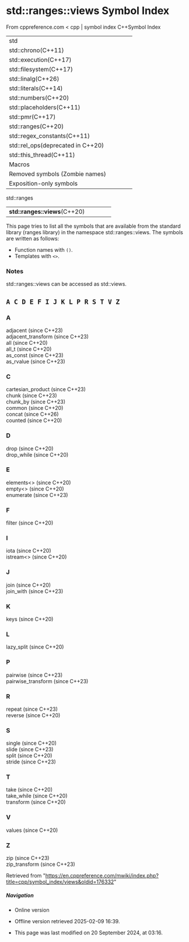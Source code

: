 # std::ranges::views Symbol Index

From cppreference.com
< cpp‎ | symbol index
C++Symbol Index

|  |  |  |  |  |
| --- | --- | --- | --- | --- |
| std | | | | |
| std::chrono(C++11) | | | | |
| std::execution(C++17) | | | | |
| std::filesystem(C++17) | | | | |
| std::linalg(C++26) | | | | |
| std::literals(C++14) | | | | |
| std::numbers(C++20) | | | | |
| std::placeholders(C++11) | | | | |
| std::pmr(C++17) | | | | |
| std::ranges(C++20) | | | | |
| std::regex_constants(C++11) | | | | |
| std::rel_ops(deprecated in C++20) | | | | |
| std::this_thread(C++11) | | | | |
| Macros | | | | |
| Removed symbols (Zombie names) | | | | |
| Exposition-only symbols | | | | |

std::ranges

|  |  |  |  |  |
| --- | --- | --- | --- | --- |
| ****std::ranges::views****(C++20) | | | | |

This page tries to list all the symbols that are available from the standard library (ranges library) in the namespace std::ranges::views. The symbols are written as follows:

- Function names with `()`.
- Templates with `<>`.

### Notes

std::ranges::views can be accessed as std::views.

## `A C D E F I J K L P R S T V Z`

### A

adjacent (since C++23)  
adjacent_transform (since C++23)  
all (since C++20)  
all_t (since C++20)  
as_const (since C++23)  
as_rvalue (since C++23)

### C

cartesian_product (since C++23)  
chunk (since C++23)  
chunk_by (since C++23)  
common (since C++20)  
concat (since C++26)  
counted (since C++20)

### D

drop (since C++20)  
drop_while (since C++20)

### E

elements<> (since C++20)  
empty<> (since C++20)  
enumerate (since C++23)

### F

filter (since C++20)

### I

iota (since C++20)  
istream<> (since C++20)

### J

join (since C++20)  
join_with (since C++23)

### K

keys (since C++20)

### L

lazy_split (since C++20)

### P

pairwise (since C++23)  
pairwise_transform (since C++23)

### R

repeat (since C++23)  
reverse (since C++20)

### S

single (since C++20)  
slide (since C++23)  
split (since C++20)  
stride (since C++23)

### T

take (since C++20)  
take_while (since C++20)  
transform (since C++20)

### V

values (since C++20)

### Z

zip (since C++23)  
zip_transform (since C++23)

Retrieved from "<https://en.cppreference.com/mwiki/index.php?title=cpp/symbol_index/views&oldid=176332>"

##### Navigation

- Online version
- Offline version retrieved 2025-02-09 16:39.

- This page was last modified on 20 September 2024, at 03:16.
